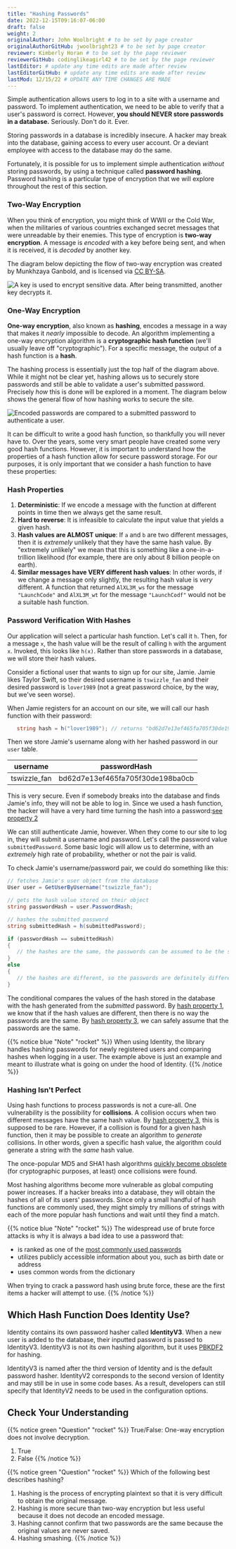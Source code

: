 ```yaml
---
title: "Hashing Passwords"
date: 2022-12-15T09:16:07-06:00
draft: false
weight: 2
originalAuthor: John Woolbright # to be set by page creator
originalAuthorGitHub: jwoolbright23 # to be set by page creator
reviewer: Kimberly Horan # to be set by the page reviewer
reviewerGitHub: codinglikeagirl42 # to be set by the page reviewer
lastEditor: # update any time edits are made after review
lastEditorGitHub: # update any time edits are made after review
lastMod: 12/15/22 # UPDATE ANY TIME CHANGES ARE MADE
---
```


Simple authentication allows users to log in to a site with a username and password. To implement authentication, we need to be able to verify that a user's password is correct. However, **you should NEVER store passwords in a database.** Seriously. Don't do it. Ever.

Storing passwords in a database is incredibly insecure. A hacker may break into the database, gaining access to every user account. Or a deviant employee with access to the database may do the same. 

Fortunately, it is possible for us to implement simple authentication *without* storing passwords, by using a technique called **password hashing**. Password hashing is a particular type of encryption that we will explore throughout the rest of this section.

### Two-Way Encryption

When you think of encryption, you might think of WWII or the Cold War, when the militaries of various countries exchanged secret messages that were unreadable by their enemies. This type of encryption is **two-way encryption**. A message is *encoded* with a key before being sent, and when it is received, it is *decoded* by another key. 

The diagram below depicting the flow of two-way encryption was created by Munkhzaya Ganbold, and is licensed via [CC BY-SA](https://creativecommons.org/licenses/by-sa/4.0/deed.en).

![A key is used to encrypt sensitive data. After being transmitted, another key decrypts it.](pictures/two-way-encryption.png?classes=border)

### One-Way Encryption

**One-way encryption**, also known as **hashing**, encodes a message in a way that makes it *nearly* impossible to decode.
An algorithm implementing a one-way encryption algorithm is a **cryptographic hash function** (we'll usually leave off "cryptographic").
For a specific message, the output of a hash function is a **hash**. 

The hashing process is essentially just the top half of the diagram above. While it might not be clear yet, hashing allows us to securely store passwords and still be able to validate a user's submitted password. Precisely *how* this is done will be explored in a moment.
The diagram below shows the general flow of how hashing works to secure the site.

![Encoded passwords are compared to a submitted password to authenticate a user.](pictures/hashingdiagram.png?classes=border)

It can be difficult to write a good hash function, so thankfully you will never have to. Over the years, some very smart people have created some very good hash functions. However, it is important to understand how the properties of a hash function allow for secure password storage. For our purposes, it is only important that we consider a hash function to have these properties:

### Hash Properties

1. **Deterministic**: If we encode a message with the function at different points in time then we always get the same result.
1. **Hard to reverse**: It is infeasible to calculate the input value that yields a given hash.
1. **Hash values are ALMOST unique**: If `a` and `b` are two different messages, then it is *extremely* unlikely that they have the same hash value. By "extremely unlikely" we mean that this is something like a one-in-a-trillion likelihood (for example, there are only about 8 billion people on earth). 
1. **Similar messages have VERY different hash values**: In other words, if we change a message only slightly, the resulting hash value is *very* different. A function that returned `AlXL3M_ws` for the message `"LaunchCode"` and `AlXL3M_wt` for the message `"LaunchCodf"` would not be a suitable hash function. 

### Password Verification With Hashes

Our application will select a particular hash function. Let's call it `h`. Then, for a message `x`, the hash value will be the result of calling `h` with the argument `x`. Invoked, this looks like `h(x)`.  Rather than store passwords in a database, we will store their hash values.

Consider a fictional user that wants to sign up for our site, Jamie. Jamie likes Taylor Swift, so their desired username is `tswizzle_fan` and their desired password is `lover1989` (not a great password choice, by the way, but we've seen worse).

When Jamie registers for an account on our site, we will call our hash function with their password:

```csharp {linenos=table}
   string hash = h("lover1989"); // returns "bd62d7e13ef465fa705f30de198ba0cb"

```

Then we store Jamie's username along with her hashed password in our `user` table.

| username | passwordHash |
|-----|-----|
| tswizzle_fan | bd62d7e13ef465fa705f30de198ba0cb |

This is very secure. Even if somebody breaks into the database and finds Jamie's info, they will not be able to log in. Since we used a hash function, the hacker will have a very hard time turning the hash into a password:[see property 2](http://localhost:1313/authentication/reading/hashing-passwords/#hash-properties)

We can still authenticate Jamie, however. When they come to our site to log in, they will submit a username and password. Let's call the password value `submittedPassword`. Some basic logic will allow us to determine, with an *extremely* high rate of probability, whether or not the pair is valid.

To check Jamie's username/password pair, we could do something like this: 

```csharp {linenos=table}
// fetches Jamie's user object from the database
User user = GetUserByUsername("tswizzle_fan");

// gets the hash value stored on their object
string passwordHash = user.PasswordHash;

// hashes the submitted password
string submittedHash = h(submittedPassword);

if (passwordHash == submittedHash)
{
   // the hashes are the same, the passwords can be assumed to be the same
}
else
{
   // the hashes are different, so the passwords are definitely different
}
```

<!-- TODO: Links will need to be changed for the below hash properties -->
The conditional compares the values of the hash stored in the database with the hash generated from the *submitted* password. By [hash property 1](#hash-properties), we know that if the hash values are different, then there is no way the passwords are the same. By [hash property 3](#hash-properties), we can safely assume that the passwords are the same. 

{{% notice blue "Note" "rocket" %}}
When using Identity, the library handles hashing passwords for newly registered users and comparing hashes when logging in a user. The example above is just an example and meant to illustrate what is going on under the hood of Identity.
{{% /notice %}}

### Hashing Isn't Perfect

Using hash functions to process passwords is not a cure-all. One vulnerability is the possibility for **collisions**. A collision occurs when two different messages have the same hash value. By [hash property 3](#hash-properties), this is supposed to be rare. However, if a collision is found for a given hash function, then it may be possible to create an algorithm to *generate* collisions. In other words, given a specific hash value, the algorithm could generate a string with the *same* hash value.

The once-popular MD5 and SHA1 hash algorithms [quickly become obsolete](https://arstechnica.com/information-technology/2017/02/at-deaths-door-for-years-widely-used-sha1-function-is-now-dead/) (for cryptographic purposes, at least) once collisions were found. 

Most hashing algorithms become more vulnerable as global computing power increases. If a hacker breaks into a database, they will obtain the hashes of all of its users' passwords. Since only a small handful of hash functions are commonly used, they might simply try millions of strings with each of the more popular hash functions and wait until they find a match. 

{{% notice blue "Note" "rocket" %}}
The widespread use of brute force attacks is why it is always a bad idea to use a password that:

- is ranked as one of the [most commonly used passwords](https://en.wikipedia.org/wiki/List_of_the_most_common_passwords)
- utilizes publicly accessible information about you, such as birth date or address
- uses common words from the dictionary

When trying to crack a password hash using brute force, these are the first items a hacker will attempt to use.
{{% /notice %}}

## Which Hash Function Does Identity Use?

Identity contains its own password hasher called **IdentityV3**. When a new user is added to the database, their inputted password is passed to IdentityV3. IdentityV3 is not its own hashing algorithm, but it uses [PBKDF2](https://tools.ietf.org/html/rfc2898#section-5.2) for hashing.

IdentityV3 is named after the third version of Identity and is the default password hasher. IdentityV2 corresponds to the second version of Identity and may still be in use in some code bases. As a result, developers can still specify that IdentityV2 needs to be used in the configuration options.  

## Check Your Understanding

{{% notice green "Question" "rocket" %}}
True/False: One-way encryption does not involve decryption.

1. True
1. False
{{% /notice %}}

<!-- TODO: Add answer for above question? .. ans: a, one-way encryption is only responsible for encrypting a message, not deciphering it
-->

{{% notice green "Question" "rocket" %}}
Which of the following best describes hashing?

1. Hashing is the process of encrypting plaintext so that it is very difficult to obtain the original message.
1. Hashing is more secure than two-way encryption but less useful because it does not decode an encoded message.
1. Hashing cannot confirm that two passwords are the same because the original values are never saved.
1. Hashing smashing.
{{% /notice %}}

<!-- TODO: add answer for above question? .. ans: a, Hashing is the process of encrypting plaintext so that it is very difficult to obtain the original message.
 -->

